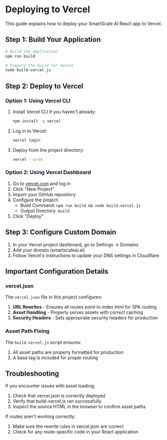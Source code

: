 # Deploying to Vercel

This guide explains how to deploy your SmartScale AI React app to Vercel.

## Step 1: Build Your Application

```bash
# Build the application
npm run build

# Prepare the build for Vercel
node build-vercel.js
```

## Step 2: Deploy to Vercel

### Option 1: Using Vercel CLI

1. Install Vercel CLI if you haven't already:
   ```bash
   npm install -g vercel
   ```

2. Log in to Vercel:
   ```bash
   vercel login
   ```

3. Deploy from the project directory:
   ```bash
   vercel --prod
   ```

### Option 2: Using Vercel Dashboard

1. Go to [vercel.com](https://vercel.com) and log in
2. Click "New Project"
3. Import your GitHub repository
4. Configure the project:
   - Build Command: `npm run build && node build-vercel.js`
   - Output Directory: `build`
5. Click "Deploy"

## Step 3: Configure Custom Domain

1. In your Vercel project dashboard, go to Settings → Domains
2. Add your domain (smartscaleai.ai)
3. Follow Vercel's instructions to update your DNS settings in Cloudflare

## Important Configuration Details

### vercel.json

The `vercel.json` file in this project configures:

1. **URL Rewrites** - Ensures all routes point to index.html for SPA routing
2. **Asset Handling** - Properly serves assets with correct caching
3. **Security Headers** - Sets appropriate security headers for production

### Asset Path Fixing

The `build-vercel.js` script ensures:

1. All asset paths are properly formatted for production
2. A base tag is included for proper routing

## Troubleshooting

If you encounter issues with asset loading:

1. Check that vercel.json is correctly deployed
2. Verify that build-vercel.js ran successfully
3. Inspect the source HTML in the browser to confirm asset paths

If routes aren't working correctly:

1. Make sure the rewrite rules in vercel.json are correct
2. Check for any route-specific code in your React application
